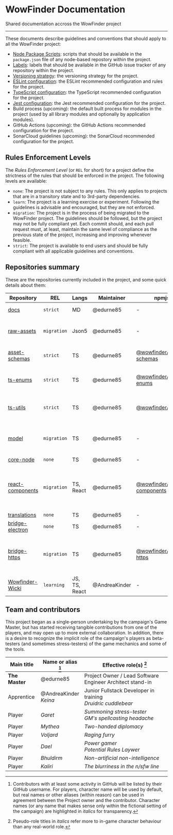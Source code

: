 # WowFinder Documentation

Shared documentation accross the WowFinder project

---

These documents describe guidelines and conventions that should apply to all the WowFinder project:

- [Node Package Scripts](en/node-package-scripts.md): scripts that should be available in the `package.json` file of any node-based repostory within the project.
- [Labels](en/issue-labels.md): labels that should be available in the GitHub issue tracker of any repository within the project.
- [Versioning strategy](en/versioning.md): the versioning strategy for the project.
- [ESLint configuration](en/eslint-rules.md): the ESLint recommended configuration and rules for the project.
- [TypeScript configuration](en/typescript.md): the TypeScript recommended configuration for the project.
- [Jest configuration](/en/jest-settings.md): the Jest recommended configuration for the project.
- Build process (upcoming): the default built process for modules in the project (used by all library modules and optionally by application modules).
- GitHub Actions (upcoming): the GitHub Actions recommended configuration for the project.
- SonarCloud guidelines (upcoming): the SonarCloud recommended configuration for the project.

## Rules Enforcement Levels

The _Rules Enforcement Level_ (or `REL` for short) for a project define the strictness of the rules that should be enforced in the project. The following levels are available:

- `none`: The project is not subject to any rules. This only applies to projects that are in a transitory state and to 3rd-party dependencies.
- `learn`: The project is a learning exercise or experiment. Following the guidelines is advisable and encouraged, but they are not enforced.
- `migration`: The project is in the process of being migrated to the WowFinder project. The guidelines should be followed, but the project may not be fully compliant yet. Each commit should, and each pull request must, at least, maintain the same level of compliance as the previous state of the project, increasing and improving whenever feasible.
- `strict`: The project is available to end users and should be fully compliant with all applicable guidelines and conventions.

## Repositories summary

These are the repositories currently included in the project, and some quick details about them:

| Repository | REL    | Langs | Maintainer | npmjs | Description |
|------------|--------|-------|------------|-------|-------------|
| [docs](https://github.com/WowFinder/docs) | `strict` | MD | @edurne85  | -     | This documentation |
| [raw-assets](https://github.com/WowFinder/raw-assets) | `migration` | Json5 | @edurne85 | - | Raw asset files for the WowFinder campaign |
| [asset-schemas](https://github.com/WowFinder/asset-schemas) | `strict` | TS | @edurne85 | [@wowfinder/asset-schemas](https://www.npmjs.com/package/@wowfinder/asset-schemas) | Types and validation for the raw assets |
| [ts-enums](https://github.com/WowFinder/ts-enums) | `strict` | TS | @edurne85 | [@wowfinder/ts-enums](https://www.npmjs.com/package/@wowfinder/ts-enums) | TypeScript enums for the WowFinder project |
| [ts-utils](https://github.com/WowFinder/ts-utils) | `strict` | TS | @edurne85 | [@wowfinder/ts-utils](https://www.npmjs.com/package/@wowfinder/ts-utils) | TypeScript utilities for the WowFinder project |
| [model](https://github.com/WowFinder/model) | `migration` | TS | @edurne85 | - | Rules and types model for the WowFinder project |
| [core-node](https://github.com/WowFinder/core-node) | `none` | TS | @edurne85 | - | (upcoming) |
| [react-components](https://github.com/WowFinder/react-components) | `migration` | TS, React | @edurne85 | [@wowfinder/react-components](https://www.npmjs.com/package/@wowfinder/react-components) | React-based components for the WowFinder apps (desktop, native, and web) |
| [translations](https://github.com/WowFinder/translations) | `none` | TS | @edurne85 | - | (upcoming) |
| [bridge-electron](https://github.com/WowFinder/bridge-electron) | `none` | TS | @edurne85 | - | (upcoming) |
| [bridge-https](https://github.com/WowFinder/bridge-https) | `migration` | TS | @edurne85 | [@wowfinder/bridge-https](https://www.npmjs.com/package/@wowfinder/bridge-https) | Web-based bridge code to facilitate accessing back-end(s) via https |
| [Wowfinder-Wicki](https://github.com/WowFinder/Wowfinder-Wicki) | `learning` | JS, TS, React | @AndreaKinder | - | (description not available) |

## Team and contributors

This project began as a single-person undertaking by the campaign's Game Master, but has started receiving tangible contributions from one of the players, and may open up to more external collaboration. In addition, there is a desire to recognize the implicit role of the campaign's players as beta-testers (and sometimes stress-testers) of the game mechanics and some of the tools. 

| Main title | Name or alias [^name] | Effective role(s) [^roles] |
|------------|-----------------------|----------------------------|
| **The Master** | @edurne85 | Project Owner / Lead Software Engineer Architect stand-in |
| Apprentice | @AndreaKinder<br>_Keina_ | Junior Fullstack Developer in training<br>_Druidric cuddlebear_ |
| Player | _Garet_ | _Summoning stress-tester_<br>_GM's spellcasting headache_ |
| Player | _Mythea_ | _Two-handed diplomacy_ |
| Player | _Voljard_ | _Raging furry_ |
| Player | _Dael_ | _Power gamer_<br>_Potential Rules Laywer_ |
| Player | _Bhuldirm_ | _Non-artificial non-intelligence_ |
| Player | _Kaliri_ | _The blurriness in the n/sfw line_ |

[^name]: Contributors with at least some activity in GitHub will be listed by their GitHub username. For players, character name will be used by default, but real names or other aliases (within reason) can be used in agreement between the Project owner and the contributor. Character names (or any name that makes sense only within the fictional setting of the campaign) are highlighted in _italics_ for transparency.

[^roles]: Pseudo-role titles in _italics_ refer more to in-game character behaviour than any real-world role.
